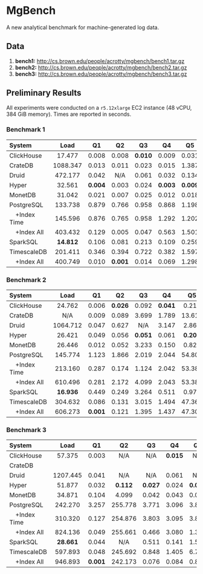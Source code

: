 # MgBench
A new analytical benchmark for machine-generated log data.

## Data

1. **bench1:** http://cs.brown.edu/people/acrotty/mgbench/bench1.tar.gz
2. **bench2:** http://cs.brown.edu/people/acrotty/mgbench/bench2.tar.gz
3. **bench3:** http://cs.brown.edu/people/acrotty/mgbench/bench3.tar.gz

## Preliminary Results

All experiments were conducted on a `r5.12xlarge` EC2 instance (48 vCPU, 384 GiB memory). Times are reported in seconds.

### Benchmark 1

| System       | Load       | Q1        | Q2        | Q3        | Q4        | Q5        | Q6        |
| :----------- | :--------: | :-------: | :-------: | :-------: | :-------: | :-------: | :-------: |
| ClickHouse   | 17.477     | 0.008     | 0.008     | **0.010** | 0.009     | 0.031     | **0.017** |
| CrateDB      | 1088.347   | 0.013     | 0.011     | 0.023     | 0.015     | 1.387     | 0.337     |
| Druid        | 472.177    | 0.042     | N/A       | 0.061     | 0.032     | 0.134     | 0.137     |
| Hyper        | 32.561     | **0.004** | 0.003     | 0.024     | **0.003** | **0.009** | 0.035     |
| MonetDB      | 31.042     | 0.021     | 0.007     | 0.025     | 0.012     | 0.018     | 0.180     |
| PostgreSQL   | 133.738    | 0.879     | 0.766     | 0.958     | 0.868     | 1.198     | 2.574     |
|  +Index Time | 145.596    | 0.876     | 0.765     | 0.958     | 1.292     | 1.202     | 2.575     |
|  +Index All  | 403.432    | 0.129     | 0.005     | 0.047     | 0.563     | 1.501     | 0.457     |
| SparkSQL     | **14.812** | 0.106     | 0.081     | 0.213     | 0.109     | 0.259     | 0.282     |
| TimescaleDB  | 201.411    | 0.346     | 0.394     | 0.722     | 0.382     | 1.597     | 3.519     |
|  +Index All  | 400.749    | 0.010     | **0.001** | 0.014     | 0.069     | 1.298     | 0.152     |

### Benchmark 2

| System       | Load       | Q1        | Q2        | Q3        | Q4        | Q5        | Q6        |
| :----------- | :--------: | :-------: | :-------: | :-------: | :-------: | :-------: | :-------: |
| ClickHouse   | 24.762     | 0.006     | **0.026** | 0.092     | **0.041** | 0.217     | **0.378** |
| CrateDB      | N/A        | 0.009     | 0.089     | 3.699     | 1.789     | 13.619    | 11.282    |
| Druid        | 1064.712   | 0.047     | 0.627     | N/A       | 3.147     | 2.865     | 0.964     |
| Hyper        | 26.421     | 0.049     | 0.056     | **0.051** | 0.061     | **0.208** | 0.390     |
| MonetDB      | 26.446     | 0.012     | 0.052     | 3.233     | 0.150     | 0.828     | 2.262     |
| PostgreSQL   | 145.774    | 1.123     | 1.866     | 2.019     | 2.044     | 54.801    | 17.835    |
|  +Index Time | 213.160    | 0.287     | 0.174     | 1.124     | 2.042     | 53.386    | 17.835    |
|  +Index All  | 610.496    | 0.281     | 2.172     | 4.099     | 2.043     | 53.389    | 17.834    |
| SparkSQL     | **16.936** | 0.449     | 0.249     | 3.264     | 0.511     | 0.974     | 1.078     |
| TimescaleDB  | 304.632    | 0.086     | 0.131     | 3.015     | 1.494     | 47.364    | 17.454    |
|  +Index All  | 606.273    | **0.001** | 0.121     | 1.395     | 1.437     | 47.303    | 17.374    |

### Benchmark 3

| System       | Load       | Q1        | Q2        | Q3        | Q4        | Q5        | Q6        |
| :----------- | :--------: | :-------: | :-------: | :-------: | :-------: | :-------: | :-------: |
| ClickHouse   | 57.375     | 0.003     | N/A       | N/A       | **0.015** | N/A       | 0.614     |
| CrateDB      |  |  |  |  |  |  |  |
| Druid        | 1207.445   | 0.041     | N/A       | N/A       | 0.061     | N/A       | 7.176     |
| Hyper        | 51.877     | 0.032     | **0.112** | **0.027** | 0.024     | **0.049** | **0.197** |
| MonetDB      | 34.871     | 0.104     | 4.099     | 0.042     | 0.043     | 0.081     | 18.873    |
| PostgreSQL   | 242.270    | 3.257     | 255.778   | 3.771     | 3.096     | 3.873     | 42.745    |
|  +Index Time | 310.320    | 0.127     | 254.876   | 3.803     | 3.095     | 3.891     | 42.744    |
|  +Index All  | 824.136    | 0.049     | 255.661   | 0.466     | 3.080     | 1.301     | 45.186    |
| SparkSQL     | **28.661** | 0.044     | N/A       | 0.511     | 0.141     | 1.563     | 2.055     |
| TimescaleDB  | 597.893    | 0.048     | 245.692   | 0.848     | 1.405     | 6.719     | 12.809    |
|  +Index All  | 946.893    | **0.001** | 242.173   | 0.076     | 0.084     | 0.803     | 12.803    |
